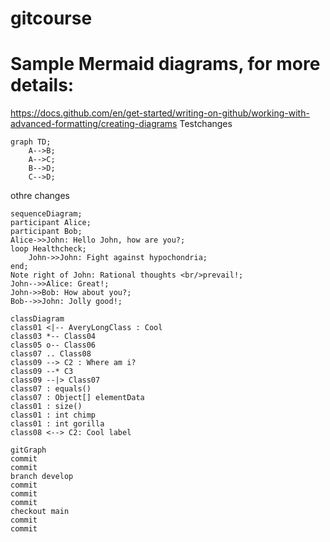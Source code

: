 # gitcourse

# Sample Mermaid diagrams, for more details:
https://docs.github.com/en/get-started/writing-on-github/working-with-advanced-formatting/creating-diagrams
Testchanges

```mermaid
graph TD;
    A-->B;
    A-->C;
    B-->D;
    C-->D;
```

othre changes

```mermaid
sequenceDiagram;
participant Alice;
participant Bob;
Alice->>John: Hello John, how are you?;
loop Healthcheck;
	John->>John: Fight against hypochondria;
end;
Note right of John: Rational thoughts <br/>prevail!;
John-->>Alice: Great!;
John->>Bob: How about you?;
Bob-->>John: Jolly good!;
```
	
	
	
```mermaid
classDiagram
class01 <|-- AveryLongClass : Cool
class03 *-- Class04
class05 o-- Class06
class07 .. Class08
class09 --> C2 : Where am i?
class09 --* C3
class09 --|> Class07
class07 : equals()
class07 : Object[] elementData
class01 : size()
class01 : int chimp
class01 : int gorilla
class08 <--> C2: Cool label
```


```mermaid
gitGraph
commit
commit
branch develop
commit
commit
commit
checkout main
commit
commit
```

